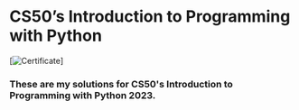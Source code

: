 # CS50’s Introduction to Programming with Python
[![Certificate](./CS50.png)]
### These are my solutions for CS50's Introduction to Programming with Python 2023.
<br/>
